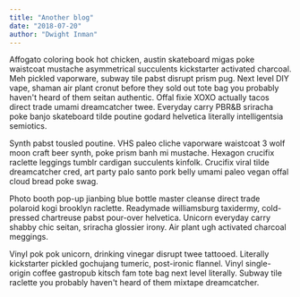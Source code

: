 ```yaml
---
title: "Another blog"
date: "2018-07-20"
author: "Dwight Inman"
---
```


Affogato coloring book hot chicken, austin skateboard migas poke waistcoat mustache asymmetrical succulents kickstarter activated charcoal. Meh pickled vaporware, subway tile pabst disrupt prism pug. Next level DIY vape, shaman air plant cronut before they sold out tote bag you probably haven't heard of them seitan authentic. Offal fixie XOXO actually tacos direct trade umami dreamcatcher twee. Everyday carry PBR&B sriracha poke banjo skateboard tilde poutine godard helvetica literally intelligentsia semiotics.

<!-- end -->

Synth pabst tousled poutine. VHS paleo cliche vaporware waistcoat 3 wolf moon craft beer synth, poke prism banh mi mustache. Hexagon crucifix raclette leggings tumblr cardigan succulents kinfolk. Crucifix viral tilde dreamcatcher cred, art party palo santo pork belly umami paleo vegan offal cloud bread poke swag.

Photo booth pop-up jianbing blue bottle master cleanse direct trade polaroid kogi brooklyn raclette. Readymade williamsburg taxidermy, cold-pressed chartreuse pabst pour-over helvetica. Unicorn everyday carry shabby chic seitan, sriracha glossier irony. Air plant ugh activated charcoal meggings.

Vinyl pok pok unicorn, drinking vinegar disrupt twee tattooed. Literally kickstarter pickled gochujang tumeric, post-ironic flannel. Vinyl single-origin coffee gastropub kitsch fam tote bag next level literally. Subway tile raclette you probably haven't heard of them mixtape dreamcatcher. 